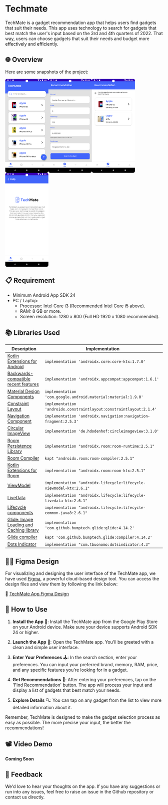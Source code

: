 # Techmate

TechMate is a gadget recommendation app that helps users find gadgets that suit their needs. This app uses technology to search for gadgets that best match the user's input based on the 3rd and 4th quarters of 2022. That way, users can choose gadgets that suit their needs and budget more effectively and efficiently.

## 🌐 Overview 

Here are some snapshots of the project:

<img src="Assets/techmate_1.png" height=300 align="left"/>
<img src="Assets/techmate_2.png" height=300 align="left"/>
<img src="Assets/techmate_3.png" height=300 align="left"/>
<img src="Assets/techmate_4.png" height=300 align="left"/>
<br clear="left"/>

## 📋 Requirement
- Minimum Android App SDK 24
- PC / Laptop:
  - Processor: Intel Core i3 (Recommended Intel Core i5 above).
  - RAM: 8 GB or more.
  - Screen resolution: 1280 x 800 (Full HD 1920 x 1080 recommended).

## 📚 Libraries Used
| Description | Implementation |
| --- | --- |
|[Kotlin Extensions for Android](https://developer.android.com/kotlin/ktx) | `implementation 'androidx.core:core-ktx:1.7.0'` |
|[Backwards-compatible recent features](https://developer.android.com/jetpack/androidx/releases/appcompat) | `implementation 'androidx.appcompat:appcompat:1.6.1'` |
|[Material Design Components](https://material.io/develop/android/docs/getting-started/) | `implementation 'com.google.android.material:material:1.9.0'` |
|[Constraint Layout](https://developer.android.com/training/constraint-layout) | `implementation 'androidx.constraintlayout:constraintlayout:2.1.4'` |
|[Navigation Component](https://developer.android.com/guide/navigation/navigation-getting-started) | `implementation 'androidx.navigation:navigation-fragment:2.5.3'` |
|[Circular ImageView](https://github.com/hdodenhof/CircleImageView) | `implementation 'de.hdodenhof:circleimageview:3.1.0'` |
|[Room Persistence Library](https://developer.android.com/training/data-storage/room) | `implementation "androidx.room:room-runtime:2.5.1"` |
|[Room Compiler](https://developer.android.com/jetpack/androidx/releases/room#declaring_dependencies) | `kapt "androidx.room:room-compiler:2.5.1"` |
|[Kotlin Extensions for Room](https://developer.android.com/jetpack/androidx/releases/room) | `implementation "androidx.room:room-ktx:2.5.1"` |
|[ViewModel](https://developer.android.com/topic/libraries/architecture/viewmodel) | `implementation "androidx.lifecycle:lifecycle-viewmodel-ktx:2.6.1"` |
|[LiveData](https://developer.android.com/topic/libraries/architecture/livedata) | `implementation "androidx.lifecycle:lifecycle-livedata-ktx:2.6.1"` |
|[Lifecycle components](https://developer.android.com/jetpack/androidx/releases/lifecycle) | `implementation "androidx.lifecycle:lifecycle-common-java8:2.6.1"` |
|[Glide: Image Loading and Caching library](https://github.com/bumptech/glide) | `implementation 'com.github.bumptech.glide:glide:4.14.2'` |
|[Glide compiler](https://github.com/bumptech/glide) | `kapt 'com.github.bumptech.glide:compiler:4.14.2'` |
|[Dots Indicator](https://github.com/tommybuonomo/dotsindicator) | `implementation "com.tbuonomo:dotsindicator:4.3"` |

## 👨‍💻 Figma Design

For visualizing and designing the user interface of the TechMate app, we have used [Figma](https://www.figma.com/), a powerful cloud-based design tool. You can access the design files and view them by following the link below:

🔗 [TechMate App Figma Design](https://www.figma.com/file/2H8WkVQPjkgbmKXeydMP0k/Gadget-Recommendation-System?type=design&node-id=22%3A29&t=ykfQvIXJhdTM3OfQ-1)

## 📖 How to Use

1. **Install the App** 📲: Install the TechMate app from the Google Play Store on your Android device. Make sure your device supports Android SDK 24 or higher.

2. **Launch the App** 🚀: Open the TechMate app. You'll be greeted with a clean and simple user interface.

3. **Enter Your Preferences** 🕹️: In the search section, enter your preferences. You can input your preferred brand, memory, RAM, price, and any specific features you're looking for in a gadget.

4. **Get Recommendations** 📝: After entering your preferences, tap on the 'Find Recommendation' button. The app will process your input and display a list of gadgets that best match your needs.

5. **Explore Details** 🔍: You can tap on any gadget from the list to view more detailed information about it.

Remember, TechMate is designed to make the gadget selection process as easy as possible. The more precise your input, the better the recommendations!

## 📽️ Video Demo

**Coming Soon**

## 💌 Feedback
We'd love to hear your thoughts on the app. If you have any suggestions or run into any issues, feel free to raise an issue in the Github repository or contact us directly.
